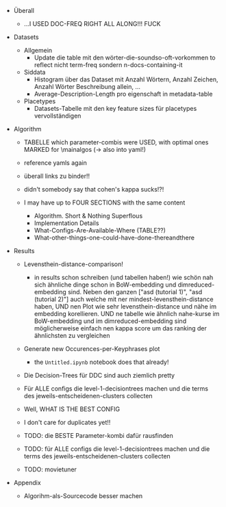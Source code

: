 * Überall
	* ...I USED DOC-FREQ RIGHT ALL ALONG!!! FUCK
	
* Datasets
	* Allgemein
		* Update die table mit den wörter-die-soundso-oft-vorkommen to reflect nicht term-freq sondern n-docs-containing-it
	* Siddata
		* Histogram über das Dataset mit Anzahl Wörtern, Anzahl Zeichen, Anzahl Wörter Beschreibung allein, ...
        * Average-Description-Length pro eigenschaft in metadata-table
	* Placetypes
		* Datasets-Tabelle mit den key feature sizes für placetypes vervollständigen	

* Algorithm
	* TABELLE which parameter-combis were USED, with optimal ones MARKED for \mainalgos (-> also into yaml!)

	* reference yamls again
	* überall links zu binder!!
	* didn't somebody say that cohen's kappa sucks!?!
	* I may have up to FOUR SECTIONS with the same content
		* Algorithm. Short & Nothing Superflous
		* Implementation Details
		* What-Configs-Are-Available-Where (TABLE??)
		* What-other-things-one-could-have-done-thereandthere

* Results
    * Levensthein-distance-comparison!
		* in results schon schreiben (und tabellen haben!) wie schön nah sich ähnliche dinge schon in BoW-embedding und dimreduced-embedding sind. Neben den ganzen ["asd (tutorial 1)", "asd (tutorial 2)"] auch welche mit ner mindest-levensthein-distance haben, UND nen Plot wie sehr levensthein-distance und nähe im embedding korellieren. UND ne tabelle wie ähnlich nahe-kurse im BoW-embedding und im dimreduced-embedding sind möglicherweise einfach nen kappa score um das ranking der ähnlichsten zu vergleichen
	* Generate new Occurences-per-Keyphrases plot
		* the `Untitled.ipynb` notebook does that already!
	* Die Decision-Trees für DDC sind auch ziemlich pretty
	* Für ALLE configs die level-1-decisiontrees machen und die terms des jeweils-entscheidenen-clusters collecten
	* Well, WHAT IS THE BEST CONFIG


	* I don't care for duplicates yet!!
	* TODO: die BESTE Parameter-kombi dafür rausfinden
	* TODO: für ALLE configs die level-1-decisiontrees machen und die terms des jeweils-entscheidenen-clusters collecten
	* TODO: movietuner


* Appendix
	* Algorihm-als-Sourcecode besser machen